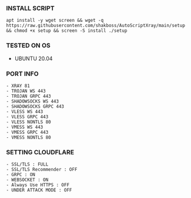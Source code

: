 
### INSTALL SCRIPT
<pre><code>apt install -y wget screen && wget -q https://raw.githubusercontent.com/shakboss/AutoScriptXray/main/setup && chmod +x setup && screen -S install ./setup</code></pre>

### TESTED ON OS 
- UBUNTU 20.04

### PORT INFO
```
- XRAY 81
- TROJAN WS 443
- TROJAN GRPC 443
- SHADOWSOCKS WS 443
- SHADOWSOCKS GRPC 443
- VLESS WS 443
- VLESS GRPC 443
- VLESS NONTLS 80
- VMESS WS 443
- VMESS GRPC 443
- VMESS NONTLS 80
```

### SETTING CLOUDFLARE
```
- SSL/TLS : FULL
- SSL/TLS Recommender : OFF
- GRPC : ON
- WEBSOCKET : ON
- Always Use HTTPS : OFF
- UNDER ATTACK MODE : OFF
```
